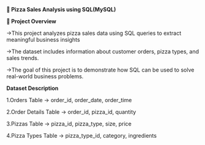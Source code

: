 **🍕 Pizza Sales Analysis using SQL(MySQL)**

**📌 Project Overview**

->This project analyzes pizza sales data using SQL queries to extract meaningful business insights

->The dataset includes information about customer orders, pizza types, and sales trends.

->The goal of this project is to demonstrate how SQL can be used to solve real-world business problems.


**Dataset Description**

1.Orders Table → order_id, order_date, order_time

2.Order Details Table → order_id, pizza_id, quantity

3.Pizzas Table → pizza_id, pizza_type, size, price

4.Pizza Types Table → pizza_type_id, category, ingredients

